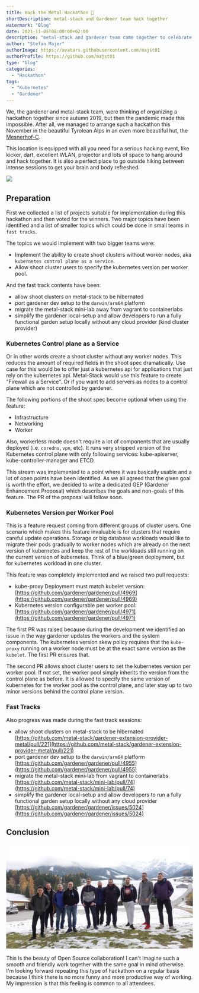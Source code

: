 ```yaml
---
title: Hack the Metal Hackathon 🔨
shortDescription: metal-stack and Gardener team hack together
watermark: "Blog"
date: 2021-11-05T08:00:00+02:00
description: "metal-stack and gardener team came together to celebrate a hackathon in a hut in the Tyrolean mountains."
author: "Stefan Majer"
authorImage: https://avatars.githubusercontent.com/majst01
authorProfile: https://github.com/majst01
type: "blog"
categories:
  - "Hackathon"
tags:
  - "Kubernetes"
  - "Gardener"
---
```


We, the gardener and metal-stack team, were thinking of organizing a hackathon together since autumn 2019, but then the pandemic made this impossible.
After all, we managed to arrange such a hackathon this November in the beautiful Tyrolean Alps in an even more beautiful hut, the [Mesnerhof-C](https://www.mesnerhof-c.at/).

This location is equipped with all you need for a serious hacking event, like kicker, dart, excellent WLAN, projector and lots of space to hang around and hack together.
It is also a perfect place to go outside hiking between intense sessions to get your brain and body refreshed.

![](bug.jpg)

## Preparation

First we collected a list of projects suitable for implementation during this hackathon and then voted for the winners.
Two major topics have been identified and a list of smaller topics which could be done in small teams in `fast tracks`.

The topics we would implement with two bigger teams were:

- Implement the ability to create shoot clusters without worker nodes, aka `kubernetes control plane as a service`.
- Allow shoot cluster users to specify the kubernetes version per worker pool.

And the fast track contents have been:

- allow shoot clusters on metal-stack to be hibernated
- port gardener dev setup to the `darwin/arm64` platform
- migrate the metal-stack mini-lab away from vagrant to containerlabs
- simplify the gardener local-setup and allow developers to run a fully functional garden setup locally without any cloud provider (kind cluster provider)

### Kubernetes Control plane as a Service

Or in other words create a shoot cluster without any worker nodes. This reduces the amount of required fields in the shoot spec dramatically.
Use case for this would be to offer just a kubernetes api for applications that just rely on the kubernetes api. Metal-Stack would use this feature to create "Firewall as a Service". Or if you want to add servers as nodes to a control plane which are not controlled by gardener.

The following portions of the shoot spec become optional when using the feature:

- Infrastructure
- Networking
- Worker

Also, workerless mode doesn't require a lot of components that are usually deployed (i.e. `coredns`, `vpn`, etc). It runs very stripped version of the Kubernetes control plane with only following services: kube-apiserver, kube-controller-manager and ETCD.

This stream was implemented to a point where it was basically usable and a lot of open points have been identified.
As we all agreed that the given goal is worth the effort, we decided to write a dedicated GEP (Gardener Enhancement Proposal) which describes the goals and non-goals of this feature. The PR of the proposal will follow soon.

### Kubernetes Version per Worker Pool

This is a feature request coming from different groups of cluster users. One scenario which makes this feature invaluable is for clusters that require careful update operations.
Storage or big database workloads would like to migrate their pods gradually to worker nodes which are already on the next version of kubernetes and keep the rest of the workloads still running on the current version of kubernetes. Think of a blue/green deployment, but for kubernetes workload in one cluster.

This feature was completely implemented and we raised two pull requests:

- kube-proxy Deployment must match kubelet version: [https://github.com/gardener/gardener/pull/4969](https://github.com/gardener/gardener/pull/4969)
- Kubernetes version configurable per worker pool: [https://github.com/gardener/gardener/pull/4971](https://github.com/gardener/gardener/pull/4971)

The first PR was raised because during the development we identified an issue in the way gardener updates the workers and the system components.
The kubernetes version skew policy requires that the `kube-proxy` running on a worker node must be at the exact same version as the `kubelet`. The first PR ensures that.

The second PR allows shoot cluster users to set the kubernetes version per worker pool. If not set, the worker pool simply inherits the version from the control plane as before.
It is allowed to specify the same version of kubernetes for the worker pool as the control plane, and later stay up to two minor versions behind the control plane version.

### Fast Tracks

Also progress was made during the fast track sessions:

- allow shoot clusters on metal-stack to be hibernated [https://github.com/metal-stack/gardener-extension-provider-metal/pull/221](https://github.com/metal-stack/gardener-extension-provider-metal/pull/221)
- port gardener dev setup to the `darwin/arm64` platform [https://github.com/gardener/gardener/pull/4955](https://github.com/gardener/gardener/pull/4955)
- migrate the metal-stack mini-lab from vagrant to containerlabs [https://github.com/metal-stack/mini-lab/pull/74](https://github.com/metal-stack/mini-lab/pull/74)
- simplify the gardener local-setup and allow developers to run a fully functional garden setup locally without any cloud provider [https://github.com/gardener/gardener/issues/5024](https://github.com/gardener/gardener/issues/5024)

## Conclusion

![](hackathon.jpg)

This is the beauty of Open Source collaboration! I can't imagine such a smooth and friendly work together with the same goal in mind otherwise.
I'm looking forward repeating this type of hackathon on a regular basis because I think there is no more funny and more productive way of working.
My impression is that this feeling is common to all attendees.
